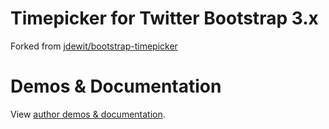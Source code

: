 Timepicker for Twitter Bootstrap 3.x
=======

Forked from [jdewit/bootstrap-timepicker](https://github.com/jdewit/bootstrap-timepicker)

Demos & Documentation
=====================

View <a href="http://jdewit.github.com/bootstrap-timepicker">author demos & documentation</a>.
